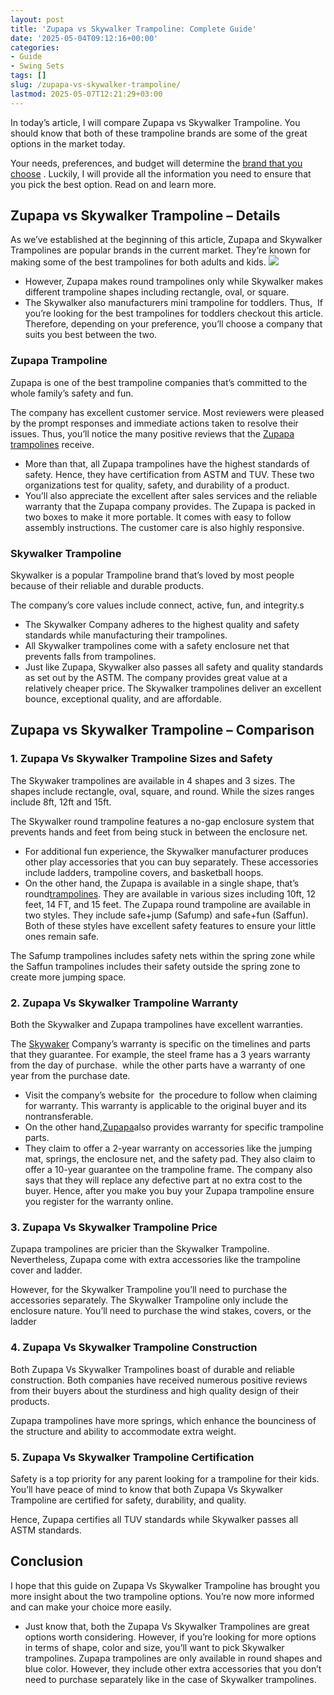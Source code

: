 ```yaml
---
layout: post
title: 'Zupapa vs Skywalker Trampoline: Complete Guide'
date: '2025-05-04T09:12:16+00:00'
categories:
- Guide
- Swing Sets
tags: []
slug: /zupapa-vs-skywalker-trampoline/
lastmod: 2025-05-07T12:21:29+03:00
---
```


In today’s article, I will compare Zupapa vs Skywalker Trampoline. You should know that both of these trampoline brands are some of the great options in the market today.

Your needs, preferences, and budget will determine the
[brand that you choose](https://pestpolicy.com/rectangular-vs-round-trampoline/)
. Luckily, I will provide all the information you need to ensure that you pick the best option. Read on and learn more.
## Zupapa vs Skywalker Trampoline – Details
As we’ve established at the beginning of this article, Zupapa and Skywalker Trampolines are popular brands in the current market. They’re known for making some of the best trampolines for both adults and kids.
![](/assets/img/03/Zupapa-vs-Skywalker-Trampoline-300x200.jpg)
- However, Zupapa makes round trampolines only while Skywalker makes different trampoline shapes including rectangle, oval, or square.
- The Skywalker also manufacturers mini trampoline for toddlers. Thus,  If you’re looking for the best trampolines for toddlers checkout this article.
Therefore, depending on your preference, you’ll choose a company that suits you best between the two.
### Zupapa Trampoline
Zupapa is one of the best trampoline companies that’s committed to the whole family’s safety and fun.

The company has excellent customer service. Most reviewers were pleased by the prompt responses and immediate actions taken to resolve their issues. Thus, you’ll notice the many positive reviews that the
[Zupapa trampolines](https://pestpolicy.com/best-backyard-trampolines/)
receive.
- More than that, all Zupapa trampolines have the highest standards of safety. Hence, they have certification from ASTM and TUV. These two organizations test for quality, safety, and durability of a product.
- You’ll also appreciate the excellent after sales services and the reliable warranty that the Zupapa company provides.
The Zupapa is packed in two boxes to make it more portable. It comes with easy to follow assembly instructions. The customer care is also highly responsive.
### Skywalker Trampoline
Skywalker is a popular Trampoline brand that’s loved by most people because of their reliable and durable products.

The company’s core values include connect, active, fun, and integrity.s
- The Skywalker Company adheres to the highest quality and safety standards while manufacturing their trampolines.
- All Skywalker trampolines come with a safety enclosure net that prevents falls from trampolines.
- Just like Zupapa, Skywalker also passes all safety and quality standards as set out by the ASTM.
The company provides great value at a relatively cheaper price. The Skywalker trampolines deliver an excellent bounce, exceptional quality, and are affordable.
## Zupapa vs Skywalker Trampoline – Comparison
### 1. Zupapa Vs Skywalker Trampoline Sizes and Safety
The Skywaker trampolines are available in 4 shapes and 3 sizes. The shapes include rectangle, oval, square, and round. While the sizes ranges include 8ft, 12ft and 15ft.

The Skywalker round trampoline features a no-gap enclosure system that prevents hands and feet from being stuck in between the enclosure net.
- For additional fun experience, the Skywalker manufacturer produces other play accessories that you can buy separately. These accessories include ladders, trampoline covers, and basketball hoops.
- On the other hand, the Zupapa is available in a single shape, that’s round[trampolines](https://pestpolicy.com/best-long-trampolines-for-gymnastics/). They are available in various sizes including 10ft, 12 feet, 14 FT, and 15 feet. The Zupapa round trampoline are available in two styles. They include safe+jump (Safump) and safe+fun (Saffun).
Both of these styles have excellent safety features to ensure your little ones remain safe.

The Safump trampolines includes safety nets within the spring zone while the Saffun trampolines includes their safety outside the spring zone to create more jumping space.
### 2. Zupapa Vs Skywalker Trampoline Warranty
Both the Skywalker and Zupapa trampolines have excellent warranties.

The
[Skywaker](https://www.skywalkertrampolines.com/pages/product-registration)
Company’s warranty is specific on the timelines and parts that they guarantee. For example, the steel frame has a 3 years warranty from the day of purchase.  while the other parts have a warranty of one year from the purchase date.
- Visit the company’s website for  the procedure to follow when claiming for warranty. This warranty is applicable to the original buyer and its nontransferable.
- On the other hand,[Zupapa](https://www.zupapa.us/pages/warranty)also provides warranty for specific trampoline parts.
- They claim to offer a 2-year warranty on accessories like the jumping mat, springs, the enclosure net, and the safety pad. They also claim to offer a 10-year guarantee on the trampoline frame.
The company also says that they will replace any defective part at no extra cost to the buyer. Hence, after you make you buy your Zupapa trampoline ensure you register for the warranty online.
### 3. Zupapa Vs Skywalker Trampoline Price
Zupapa trampolines are pricier than the Skywalker Trampoline. Nevertheless, Zupapa come with extra accessories like the trampoline cover and ladder.

However, for the Skywalker Trampoline you’ll need to purchase the accessories separately. The Skywalker Trampoline only include the enclosure nature. You’ll need to purchase the wind stakes, covers, or the ladder
### 4. Zupapa Vs Skywalker Trampoline Construction
Both Zupapa Vs Skywalker Trampolines boast of durable and reliable construction. Both companies have received numerous positive reviews from their buyers about the sturdiness and high quality design of their products.

Zupapa trampolines have more springs, which enhance the bounciness of the structure and ability to accommodate extra weight.
### 5. Zupapa Vs Skywalker Trampoline Certification
Safety is a top priority for any parent looking for a trampoline for their kids. You’ll have peace of mind to know that both Zupapa Vs Skywalker Trampoline are certified for safety, durability, and quality.

Hence, Zupapa certifies all TUV standards while Skywalker passes all ASTM standards.
## Conclusion
I hope that this guide on Zupapa Vs Skywalker Trampoline has brought you more insight about the two trampoline options. You’re now more informed and can make your choice more easily.
- Just know that, both the Zupapa Vs Skywalker Trampolines are great options worth considering. However, if you’re looking for more options in terms of shape, color and size, you’ll want to pick Skywalker trampolines.
Zupapa trampolines are only available in round shapes and blue color. However, they include other extra accessories that you don’t need to purchase separately like in the case of Skywalker trampolines.
